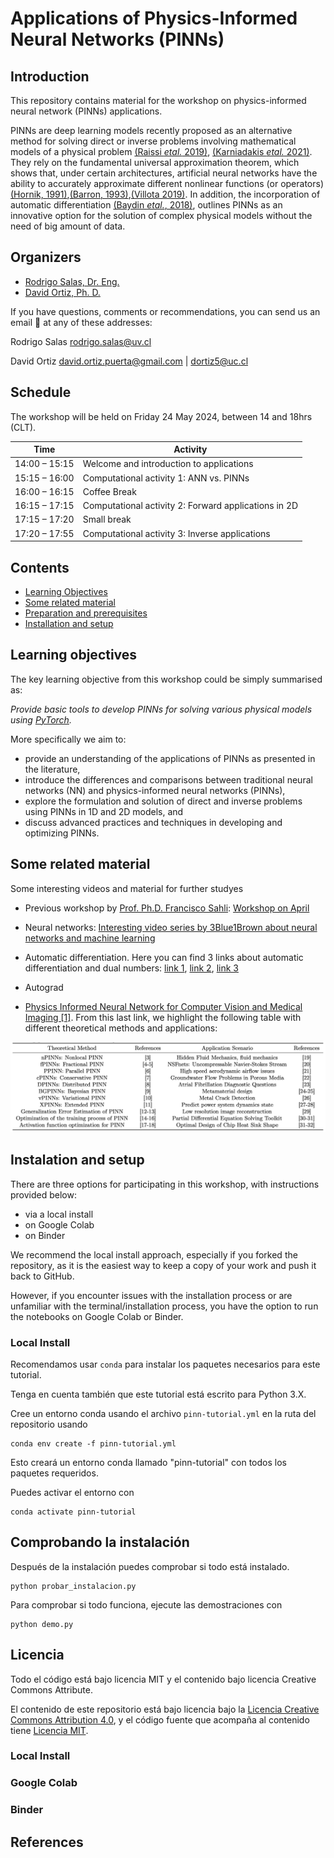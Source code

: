 # Applications of Physics-Informed Neural Networks (PINNs)

## Introduction

This repository contains material for the workshop on physics-informed neural network (PINNs) applications.

PINNs are deep learning models recently proposed as an alternative method for solving direct or inverse problems involving mathematical models of a physical problem [(Raissi *etal.* 2019)](https://www.sciencedirect.com/science/article/pii/S0021999118307125), [(Karniadakis *etal.* 2021)](https://www.nature.com/articles/s42254-021-00314-5). They rely on the fundamental universal approximation theorem, which shows that, under certain architectures, artificial neural networks have the ability to accurately approximate different nonlinear functions (or operators) [(Hornik, 1991)](https://www.sciencedirect.com/science/article/pii/089360809190009T?via%3Dihub),[(Barron, 1993)](https://ieeexplore.ieee.org/document/256500),[(Villota 2019)](https://investigacion.unirioja.es/documentos/5fbf7e47299952682503c2fa/). In addition, the incorporation of automatic differentiation [(Baydin *etal.*, 2018)](https://arxiv.org/abs/1502.05767), outlines PINNs as an innovative option for the solution of complex physical models without the need of big amount of data. 


## Organizers

 - [Rodrigo Salas, Dr. Eng.](https://sites.google.com/uv.cl/rodrigo-salas)
 - [David Ortiz, Ph. D.](https://github.com/dortiz5)

If you have questions, comments or recommendations, you can send us an email 📧 at any of these addresses:

Rodrigo Salas [rodrigo.salas@uv.cl](mailto:rodrigo.salas@uv.cl)

David Ortiz [david.ortiz.puerta@gmail.com](mailto:david.ortiz.puerta@gmail.com) | [dortiz5@uc.cl](mailto:dortiz5@uc.cl)


## Schedule
The workshop will be held on Friday 24 May 2024, between 14 and 18hrs (CLT). 

| Time          | Activity |
| ------------- | --------- |
| 14:00 – 15:15 | Welcome and introduction to applications|
| 15:15 – 16:00 | Computational activity 1: ANN vs. PINNs |
| 16:00 – 16:15 | Coffee Break |
| 16:15 – 17:15 | Computational activity 2: Forward applications in 2D|
| 17:15 – 17:20 | Small break |
| 17:20 – 17:55 | Computational activity 3: Inverse applications |


## Contents

- [Learning Objectives](#Learning-objectives)
- [Some related material](#Some-related-material)
- [Preparation and prerequisites](#preparation-and-prerequisites)
- [Installation and setup](#installation-and-setup)

## Learning objectives
The key learning objective from this workshop could be simply summarised as:

_Provide basic tools to develop PINNs for solving various physical models using [PyTorch](https://pytorch.org/)._

More specifically we aim to:

 - provide an understanding of the applications of PINNs as presented in the literature,
 - introduce the differences and comparisons between traditional neural networks (NN) and physics-informed neural networks (PINNs),
 - explore the formulation and solution of direct and inverse problems using PINNs in 1D and 2D models, and
 - discuss advanced practices and techniques in developing and optimizing PINNs.


## Some related material
Some interesting videos and material for further studyes

- Previous workshop by [Prof. Ph.D. Francisco Sahli](https://fsahli.github.io/): [Workshop on April](https://fsahli.github.io/PINN-notes/)

- Neural networks: [Interesting video series by 3Blue1Brown about neural networks and machine learning](https://www.3blue1brown.com/topics/neural-networks)

- Automatic differentiation. Here you can find 3 links about automatic differentiation and dual numbers: [link 1](https://thenumb.at/Autodiff/), [link 2](https://blog.demofox.org/2014/12/30/dual-numbers-automatic-differentiation/), [link 3](https://en.wikipedia.org/wiki/Dual_number)

- Autograd

- [Physics Informed Neural Network for Computer Vision and Medical Imaging [1]](https://collab.dvb.bayern/display/TUMdlma/Physics+Informed+Neural+Network+for+Computer+Vision+and+Medical+Imaging). From this last link, we highlight the following table with different theoretical methods and applications:

![Table from [1]](data/figures/methods_and_applications.png)


## Instalation and setup
There are three options for participating in this workshop, with instructions provided below:

 - via a local install
 - on Google Colab
 - on Binder

We recommend the local install approach, especially if you forked the repository, as it is the easiest way to keep a copy of your work and push it back to GitHub.

However, if you encounter issues with the installation process or are unfamiliar with the terminal/installation process, you have the option to run the notebooks on Google Colab or Binder.


### Local Install

Recomendamos usar ``conda`` para instalar los paquetes necesarios para
este tutorial.

Tenga en cuenta también que este tutorial está escrito para Python 3.X.


Cree un entorno conda usando el archivo ``pinn-tutorial.yml`` en la ruta
del repositorio usando

```console
conda env create -f pinn-tutorial.yml
```

Esto creará un entorno conda llamado "pinn-tutorial" con todos los
paquetes requeridos.

Puedes activar el entorno con

```console
conda activate pinn-tutorial
```

## Comprobando la instalación

Después de la instalación puedes comprobar si todo está instalado.

```console
python probar_instalacion.py
```

Para comprobar si todo funciona, ejecute las demostraciones con

```console
python demo.py
```

## Licencia

Todo el código está bajo licencia MIT y el contenido bajo licencia Creative Commons Attribute.

El contenido de este repositorio está bajo licencia bajo la
[Licencia Creative Commons Attribution 4.0](http://choosealicense.com/licenses/cc-by-4.0/),
y el código fuente que acompaña al contenido tiene 
[Licencia MIT](https://opensource.org/licenses/mit-license.php).



### Local Install

### Google Colab

### Binder

## References
